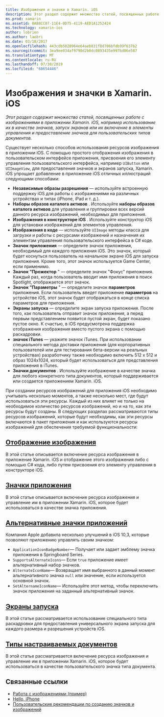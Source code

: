 ```yaml
---
title: Изображения и значки в Xamarin. iOS
description: Этот раздел содержит множество статей, посвященных работе с изображениями в приложении Xamarin. iOS, например использование их в качестве значков, запуск экранов или их включение в элементы управления и предоставление значков для пользовательских типов документов.
ms.prod: xamarin
ms.assetid: 0AB8CC07-11E4-0D75-4119-AED1A1252424
ms.technology: xamarin-ios
author: lobrien
ms.author: laobri
ms.date: 03/18/2017
ms.openlocfilehash: 443cdb5028964e64aeb831f8d706bfdb99f637b2
ms.sourcegitcommit: 3ea9ee034af9790d2b0dc0893435e997bd06e587
ms.translationtype: MT
ms.contentlocale: ru-RU
ms.lasthandoff: 07/30/2019
ms.locfileid: "68654446"
---
```

# <a name="images-and-icons-in-xamarinios"></a>Изображения и значки в Xamarin. iOS

_Этот раздел содержит множество статей, посвященных работе с изображениями в приложении Xamarin. iOS, например использование их в качестве значков, запуск экранов или их включение в элементы управления и предоставление значков для пользовательских типов документов._

Существует несколько способов использования ресурсов изображения в приложении iOS. С помощью простого отображения изображения в пользовательском интерфейсе приложения, присвоения его элементу управления пользовательского интерфейса, например `UIButton` или `UIImageView`, для предоставления значков и экранов запуска, Xamarin. iOS упрощает добавление в приложение iOS отличных иллюстраций следующими способами: 

- **Независимые образы разрешения** — используйте встроенную поддержку iOS для работы с изображениями на различных устройствах и типах (iPhone, iPad и т. д.).
- **Наборы образов каталога активов** . Используйте **наборы образов каталога активов** для управления и группировки всех версий данного ресурса изображений, необходимых для приложения.
- **Изображения в конструкторе iOS** . Используйте конструктор iOS для установки изображений для элементов управления.
- **Изображения в коде** — используйте `UIImage` методы класса для загрузки и работы с ресурсами изображений и назначения их элементам управления пользовательского интерфейса в C# коде.
- **Значок приложения** — определите значок приложения, необходимый для каждого приложения iOS. Это значок, который будет коснуться пользователь на начальном экране iOS для запуска приложения. Кроме того, этот значок используется Game Center, если применимо.
- **Значок "Прожектор** " — определите значок "Фокус" приложения. Каждый раз, когда пользователь вводит имя приложения в поиск Spotlight, отображается этот значок.
- **Значок "Параметры** " — определите значок **параметров** приложения. Если пользователь введет приложение **параметров** на устройстве iOS, этот значок будет отображаться в конце списка параметров для приложения. 
- **Экраны запуска** — определите экран запуска приложения. После того, как пользователь отправит значок приложения, а перед первым представлением появится пустой экран, будет показано пустое окно. К счастью, в iOS предусмотрена поддержка отображения изображения вместо пустого экрана с помощью раскадровки. 
- **значок iTunes** — укажите значок iTunes. При использовании специального метода доставки приложения (для корпоративных пользователей или для тестирования бета-версии на реальных устройствах) разработчику также необходимо включить 512 x 512 и образ 1024x1024, который будет использоваться для представления приложения в iTunes.
- **Значки документов** . Используйте изображение в качестве значка для любого конкретного типа документов, который поддерживается или создается приложением Xamarin. iOS.

При создании ресурсов изображений для приложения iOS необходимо учитывать несколько моментов, а также несколько мест, где будут использоваться эти ресурсы. Каждый из них влияет не только на необходимое количество ресурсов изображений, но и на то, как эти ресурсы будут созданы. В следующих разделах рассматриваются типы ресурсов изображений, которые будут необходимы, как эти ресурсы включаются в пакет приложения и как используются ресурсы изображений для обеспечения требуемой функциональности:


## <a name="displaying-an-imageiosapp-fundamentalsimages-iconsdisplaying-an-imagemd"></a>[Отображение изображения](~/ios/app-fundamentals/images-icons/displaying-an-image.md)

В этой статье описывается включение ресурса изображения в приложение Xamarin. iOS и отображение этого изображения либо с помощью C# кода, либо путем присвоения его элементу управления в конструкторе iOS.

## <a name="application-iconsiosapp-fundamentalsimages-iconsapp-iconsmd"></a>[Значки приложения](~/ios/app-fundamentals/images-icons/app-icons.md)

В этой статье описывается включение ресурса изображения и управление им в приложении Xamarin. iOS, которое будет использоваться в качестве значка приложения.

## <a name="alternate-app-iconsiosapp-fundamentalsimages-iconsalternate-app-iconsmd"></a>[Альтернативные значки приложений](~/ios/app-fundamentals/images-icons/alternate-app-icons.md)

Компания Apple добавила несколько улучшений в iOS 10,3, которые позволяют приложению управлять своим значком:

- `ApplicationIconBadgeNumber`— Получает или задает эмблему значка приложения в Springboard Series.
- `SupportsAlternateIcons`— Если `true` приложение имеет альтернативный набор значков.
- `AlternateIconName`— Возвращает имя выбранного в данный момент альтернативного значка `null` или значение, если используется основной значок.
- `SetAlternameIconName`— Используйте этот метод, чтобы переключить значок приложения на заданный альтернативный значок.


## <a name="launch-screensiosapp-fundamentalsimages-iconslaunch-screensmd"></a>[Экраны запуска](~/ios/app-fundamentals/images-icons/launch-screens.md)

В этой статье рассматривается использование специального типа раскадровки для предоставления универсального экрана запуска для каждого размера и разрешения устройств iOS.

## <a name="custom-document-typesiosapp-fundamentalsimages-iconscustom-document-typesmd"></a>[Типы настраиваемых документов](~/ios/app-fundamentals/images-icons/custom-document-types.md)

В этой статье рассматривается включение ресурса изображения и управление им в приложении Xamarin. iOS, которое будет использоваться в качестве пользовательского значка типа документа.



## <a name="related-links"></a>Связанные ссылки

- [Работа с изображениями (пример)](https://docs.microsoft.com/samples/xamarin/ios-samples/workingwithimages)
- [Hello, iPhone](~/ios/get-started/hello-ios/index.md)
- [Пользовательские рекомендации по созданию значков и изображений](https://developer.apple.com/library/ios/#documentation/UserExperience/Conceptual/MobileHIG/IconsImages/IconsImages.html)
